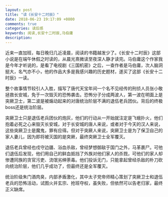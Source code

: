 ```yaml
---
layout: post
title: "读《长安十二时辰》"
date: 2018-06-23 19:17:09 +0800
comments: true
categories: 读后感
keywords: 阅读,长安十二时辰,马伯庸
description: 
---
```


近来一直加班，每日晚归几近凌晨，阅读的书籍越发少了。《长安十二时辰》这部小说是在端午休假之时读的，从晨光熹微读至夜深人静才读完。马伯庸这个作家我是今年才听说的，是看了电视剧《三国机密》之后，一查作者是马伯庸，次人脑洞挺大，名气亦不小，他的作品大多是我感兴趣的历史题材，遂买了这部《长安十二时辰》一读。

整个故事情节较引人入胜，描写了唐代天宝年间一个名不见经传的刑侦人员张小敬拯救长安城，免于一次毁灭的恐怖袭击。恐怖分子分成两波人，第一波在明面上是突厥卫士，第二波是被煽动起来的对唐统治阶层不满的退伍老兵团伙。背后的终极boss还是统治阶层。

突厥卫士只是退伍老兵团伙的炮灰，他们的行动从一开始就注定是飞蛾扑火，他们抱着必死之心来毁灭长安城，对于长安城的唐人来说，或者对于今天的汉人来说，这些突厥卫士是魔鬼，罪有应得。但对于突厥人来说，突厥卫士是为了保卫自己的家人妻儿，因为即将被灭国的是突厥，最终突厥卫士全军覆灭。

退伍老兵曾经也戍守边疆、浴血杀敌，曾经梦想御敌于国门之外，马革裹尸。可他们退伍后发现，他们用自己的鲜血抵挡了外族对他们家人的杀戮，可他们的家人却惨遭同族的贪官污吏、流氓劣绅荼毒。他们投诉无门，只能拿起曾经杀敌的朴刀砍向统治阶层，他们几乎成功了，但最终还是全军覆灭。

统治阶级朱门酒肉臭，内部矛盾激化，其中太子党帝师精心策划了突厥卫士和退伍老兵的恐怖活动，试图火并玄宗、抢班夺权，虽失败，但依然可以告老归家，最终正义缺席。

